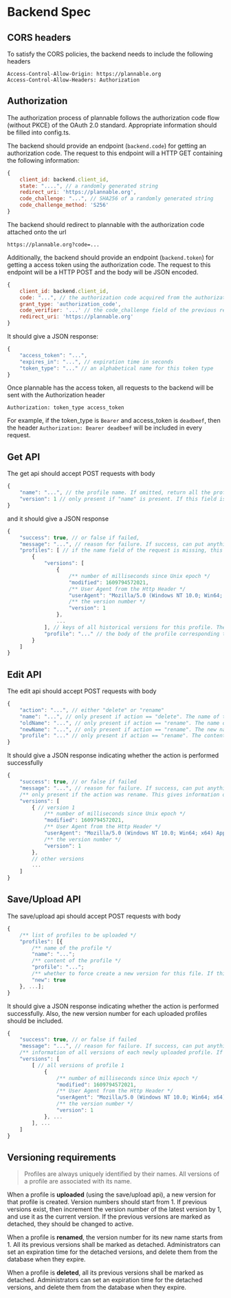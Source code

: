 # Backend Spec

## CORS headers

To satisfy the CORS policies, the backend needs to include the following headers

```
Access-Control-Allow-Origin: https://plannable.org
Access-Control-Allow-Headers: Authorization
```

## Authorization

The authorization process of plannable follows the authorization code flow (without PKCE) of the OAuth 2.0 standard. Appropriate information should be filled into config.ts.

The backend should provide an endpoint (`backend.code`) for getting an authorization code. The request to this endpoint will a HTTP GET containing the following information:

```js
{
    client_id: backend.client_id,
    state: "....", // a randomly generated string
    redirect_uri: 'https://plannable.org',
    code_challenge: "...", // SHA256 of a randomly generated string
    code_challenge_method: 'S256'
}
```

The backend should redirect to plannable with the authorization code attached onto the url

```
https://plannable.org?code=...
```

Additionally, the backend should provide an endpoint (`backend.token`) for getting a access token using the authorization code. The request to this endpoint will be a HTTP POST and the body will be JSON encoded. 

```js
{
    client_id: backend.client_id,
    code: "...", // the authorization code acquired from the authorization code endpoint
    grant_type: 'authorization_code',
    code_verifier: '...' // the code_challenge field of the previous request to the authorization code endpoint,
    redirect_uri: 'https://plannable.org'
}
```

It should give a JSON response:

```js
{
    "access_token": "...",
    "expires_in": "...", // expiration time in seconds
    "token_type": "..." // an alphabetical name for this token type
}
```

Once plannable has the access token, all requests to the backend will be sent with the Authorization header

```
Authorization: token_type access_token
```

For example, if the token_type is `Bearer` and access_token is `deadbeef`, then the header `Authorization: Bearer deadbeef` will be included in every request. 

## Get API

The get api should accept POST requests with body

```js
{
    "name": "...", // the profile name. If omitted, return all the profiles (each profile should be the latest version)
    "version": 1 // only present if "name" is present. If this field is missing, then the latest profile should be returned
}
```

and it should give a JSON response 

```js
{
    "success": true, // or false if failed,
    "message": "...", // reason for failure. If success, can put anything here
    "profiles": [ // if the name field of the request is missing, this should be a list of all profiles. Otherwise, this should be a list of 1 profile corresponding to the name and version given. 
        {
            "versions": [
                {
                    /** number of milliseconds since Unix epoch */
                    "modified": 1609794572021,
                    /** User Agent from the Http Header */
                    "userAgent": "Mozilla/5.0 (Windows NT 10.0; Win64; x64) AppleWebKit/537.36 (KHTML, like Gecko) Chrome/87.0.4280.88 Safari/537.36",
                    /** the version number */
                    "version": 1
                },
                ...
            ], // keys of all historical versions for this profile. They can be used as the "version" field to query historical profiles
            "profile": "..." // the body of the profile corresponding to the queried version. It should be the latest profile if the version number is missing
        }
    ]
}
```

## Edit API

The edit api should accept POST requests with body

```js
{
    "action": "...", // either "delete" or "rename"
    "name": "...", // only present if action == "delete". The name of the profile to be deleted
    "oldName": "...", // only present if action == "rename". The name of the profile to be renamed
    "newName": "...", // only present if action == "rename". The new name of the profile
    "profile": "..." // only present if action == "rename". The content of the profile
}
```

It should give a JSON response indicating whether the action is performed successfully

```js
{
    "success": true, // or false if failed
    "message": "...", // reason for failure. If success, can put anything here
    /** only present if the action was rename. This gives information of all versions of the newly renamed schedule */
    "versions": [
        { // version 1
            /** number of milliseconds since Unix epoch */
            "modified": 1609794572021,
            /** User Agent from the Http Header */
            "userAgent": "Mozilla/5.0 (Windows NT 10.0; Win64; x64) AppleWebKit/537.36 (KHTML, like Gecko) Chrome/87.0.4280.88 Safari/537.36",
            /** the version number */
            "version": 1
        }, 
        // other versions
        ...
    ]
}
```

## Save/Upload API

The save/upload api should accept POST requests with body

```js
{
    /** list of profiles to be uploaded */
    "profiles": [{
        /** name of the profile */
        "name": "...";
        /** content of the profile */
        "profile": "...";
        /** whether to force create a new version for this file. If this field is false or is not present, then it is up to the server to decide whether to create a new version */
        "new": true
    }, ...];
}
```

It should give a JSON response indicating whether the action is performed successfully. Also, the new version number for each uploaded profiles should be included. 

```js
{
    "success": true, // or false if failed
    "message": "...", // reason for failure. If success, can put anything here
    /** information of all versions of each newly uploaded profile. If failed, omit this field */
    "versions": [
        [ // all versions of profile 1
            {
                /** number of milliseconds since Unix epoch */
                "modified": 1609794572021,
                /** User Agent from the Http Header */
                "userAgent": "Mozilla/5.0 (Windows NT 10.0; Win64; x64) AppleWebKit/537.36 (KHTML, like Gecko) Chrome/87.0.4280.88 Safari/537.36",
                /** the version number */
                "version": 1
            }, ...
        ], ...
    ] 
}
```

## Versioning requirements

> Profiles are always uniquely identified by their names. All versions of a profile are associated with its name. 

When a profile is **uploaded** (using the save/upload api), a new version for that profile is created. Version numbers should start from 1. If previous versions exist, then increment the version number of the latest version by 1, and use it as the current version. If the previous versions are marked as detached, they should be changed to active. 

When a profile is **renamed**, the version number for its new name starts from 1. All its previous versions shall be marked as detached. Administrators can set an expiration time for the detached versions, and delete them from the database when they expire. 

When a profile is **deleted**, all its previous versions shall be marked as detached. Administrators can set an expiration time for the detached versions, and delete them from the database when they expire. 